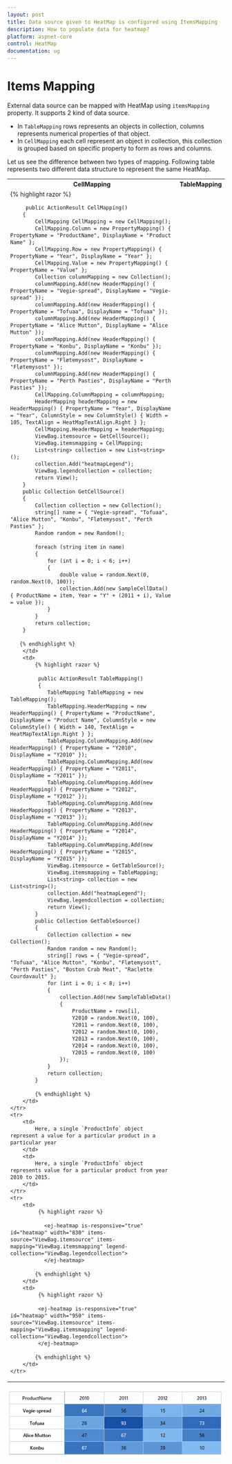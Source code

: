 ```yaml
---
layout: post
title: Data source given to HeatMap is configured using ItemsMapping
description: How to populate data for heatmap?
platform: aspnet-core
control: HeatMap
documentation: ug
---
```


# Items Mapping

External data source can be mapped with HeatMap using `itemsMapping` property. It supports 2 kind of data source.

* In `TableMapping` rows represents an objects in collection, columns represents numerical properties of that object.
* In `CellMapping` each cell represent an object in collection, this collection is grouped based on specific property to form as rows and columns.

Let us see the difference between two types of mapping. Following table represents two different data structure to represent the same HeatMap.

<table>
    <tr>
        <th>CellMapping</th>
        <th>TableMapping</th>
    </tr>
    <tr>
        <td>
        {% highlight razor %}
        
         public ActionResult CellMapping()
        {
            CellMapping CellMapping = new CellMapping();
            CellMapping.Column = new PropertyMapping() { PropertyName = "ProductName", DisplayName = "Product Name" };
            CellMapping.Row = new PropertyMapping() { PropertyName = "Year", DisplayName = "Year" };
            CellMapping.Value = new PropertyMapping() { PropertyName = "Value" };
            Collection columnMapping = new Collection();
            columnMapping.Add(new HeaderMapping() { PropertyName = "Vegie-spread", DisplayName = "Vegie-spread" });
            columnMapping.Add(new HeaderMapping() { PropertyName = "Tofuaa", DisplayName = "Tofuaa" });
            columnMapping.Add(new HeaderMapping() { PropertyName = "Alice Mutton", DisplayName = "Alice Mutton" });
            columnMapping.Add(new HeaderMapping() { PropertyName = "Konbu", DisplayName = "Konbu" });
            columnMapping.Add(new HeaderMapping() { PropertyName = "Fløtemysost", DisplayName = "Fløtemysost" });
            columnMapping.Add(new HeaderMapping() { PropertyName = "Perth Pasties", DisplayName = "Perth Pasties" });
            CellMapping.ColumnMapping = columnMapping;
            HeaderMapping headerMapping = new HeaderMapping() { PropertyName = "Year", DisplayName = "Year", ColumnStyle = new ColumnStyle() { Width = 105, TextAlign = HeatMapTextAlign.Right } };
            CellMapping.HeaderMapping = headerMapping;
            ViewBag.itemsource = GetCellSource();
            ViewBag.itemsmapping = CellMapping;
            List<string> collection = new List<string>();
            collection.Add("heatmapLegend");
            ViewBag.legendcollection = collection;
            return View();
        }
        public Collection GetCellSource()
        {
            Collection collection = new Collection();
            string[] name = { "Vegie-spread", "Tofuaa", "Alice Mutton", "Konbu", "Fløtemysost", "Perth Pasties" };
            Random random = new Random();

            foreach (string item in name)
            {
                for (int i = 0; i < 6; i++)
                {
                    double value = random.Next(0, random.Next(0, 100));
                    collection.Add(new SampleCellData() { ProductName = item, Year = "Y" + (2011 + i), Value = value });
                }
            }
            return collection;
        }
        
       {% endhighlight %}
        </td>
        <td>
            {% highlight razor %}
    
             public ActionResult TableMapping()
             {
                TableMapping TableMapping = new TableMapping();
                TableMapping.HeaderMapping = new HeaderMapping() { PropertyName = "ProductName", DisplayName = "Product Name", ColumnStyle = new ColumnStyle() { Width = 140, TextAlign = HeatMapTextAlign.Right } };
                TableMapping.ColumnMapping.Add(new HeaderMapping() { PropertyName = "Y2010", DisplayName = "Y2010" });
                TableMapping.ColumnMapping.Add(new HeaderMapping() { PropertyName = "Y2011", DisplayName = "Y2011" });
                TableMapping.ColumnMapping.Add(new HeaderMapping() { PropertyName = "Y2012", DisplayName = "Y2012" });
                TableMapping.ColumnMapping.Add(new HeaderMapping() { PropertyName = "Y2013", DisplayName = "Y2013" });
                TableMapping.ColumnMapping.Add(new HeaderMapping() { PropertyName = "Y2014", DisplayName = "Y2014" });
                TableMapping.ColumnMapping.Add(new HeaderMapping() { PropertyName = "Y2015", DisplayName = "Y2015" });
                ViewBag.itemsource = GetTableSource();
                ViewBag.itemsmapping = TableMapping;
                List<string> collection = new List<string>();
                collection.Add("heatmapLegend");
                ViewBag.legendcollection = collection;
                return View();
            }
            public Collection GetTableSource()
            {
                Collection collection = new Collection();
                Random random = new Random();
                string[] rows = { "Vegie-spread", "Tofuaa", "Alice Mutton", "Konbu", "Fløtemysost", "Perth Pasties", "Boston Crab Meat", "Raclette Courdavault" };
                for (int i = 0; i < 8; i++)
                {
                    collection.Add(new SampleTableData()
                    {
                        ProductName = rows[i],
                        Y2010 = random.Next(0, 100),
                        Y2011 = random.Next(0, 100),
                        Y2012 = random.Next(0, 100),
                        Y2013 = random.Next(0, 100),
                        Y2014 = random.Next(0, 100),
                        Y2015 = random.Next(0, 100)
                    });
                }
                return collection;
            }
        
            {% endhighlight %}
        </td>
    </tr>
    <tr>
        <td>
            Here, a single `ProductInfo` object represent a value for a particular product in a particular year
        </td>
        <td>
            Here, a single `ProductInfo` object represents value for a particular product from year 2010 to 2015.	
        </td>
    </tr>
    <tr>
        <td>
             {% highlight razor %}
            
               <ej-heatmap is-responsive="true" id="heatmap" width="830" items-source="ViewBag.itemsource" items-mapping="ViewBag.itemsmapping" legend-collection="ViewBag.legendcollection">             
               </ej-heatmap>
            
			{% endhighlight %}
        </td>
        <td>
             {% highlight razor %}
    
             <ej-heatmap is-responsive="true" id="heatmap" width="950" items-source="ViewBag.itemsource" items-mapping="ViewBag.itemsmapping" legend-collection="ViewBag.legendcollection">            
             </ej-heatmap>
                
            {% endhighlight %}
        </td>
    </tr>     
</table>

![](Items-Mapping_images/ItemsMapping_img1.png)